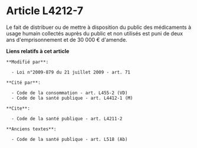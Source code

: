 # Article L4212-7

Le fait de distribuer ou de mettre à disposition du public des médicaments à usage humain collectés auprès du public et non
utilisés est puni de deux ans d'emprisonnement et de 30 000 € d'amende.

**Liens relatifs à cet article**

	**Modifié par**:

	  - Loi n°2009-879 du 21 juillet 2009 - art. 71

	**Cité par**:

	  - Code de la consommation - art. L455-2 (VD)
	  - Code de la santé publique - art. L4412-1 (M)

	**Cite**:

	  - Code de la santé publique - art. L4211-2

	**Anciens textes**:

	  - Code de la santé publique - art. L518 (Ab)
